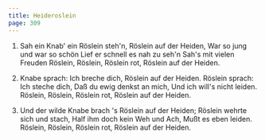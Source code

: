 ```yaml
---
title: Heideroslein
page: 309
---  
```



1. Sah ein Knab' ein Röslein steh'n,
Röslein auf der Heiden,
War so jung und war so schön
Lief er schnell es nah zu seh'n
Sah's mit vielen Freuden
Röslein, Röslein, Röslein rot,
Röslein auf der Heiden.


2. Knabe sprach: Ich breche dich,
Röslein auf der Heiden.
Röslein sprach: Ich steche dich,
Daß du ewig denkst an mich,
Und ich will's nicht leiden.
Röslein, Röslein, Röslein rot,
Röslein auf der Heiden.


3. Und der wilde Knabe brach
's Röslein auf der Heiden;
Röslein wehrte sich und stach,
Half ihm doch kein Weh und Ach,
Mußt es eben leiden.
Röslein, Röslein, Röslein rot,
Röslein auf der Heiden.